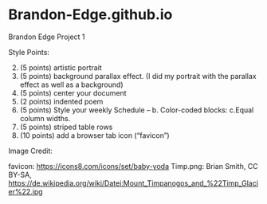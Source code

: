 # Brandon-Edge.github.io
Brandon Edge 
Project 1

Style Points:

2. 	(5 points) artistic portrait
3.  (5 points) background parallax effect. 
 	  (I did my portrait with the parallax effect as well as a background)
9.  (5 points) center your document
10. (2 points) indented poem 
11. (5 points) Style your weekly Schedule – 
	    b. Color-coded blocks:
 	    c.Equal column widths. 
12. (5 points) striped table rows
13. (10 points) add a browser tab icon (“favicon”)


Image Credit:

favicon: https://icons8.com/icons/set/baby-yoda
Timp.png: Brian Smith, CC BY-SA, https://de.wikipedia.org/wiki/Datei:Mount_Timpanogos_and_%22Timp_Glacier%22.jpg
